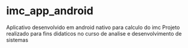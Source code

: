 # imc_app_android
Aplicativo desenvolvido em android nativo para calculo do imc
Projeto realizado para fins didaticos no curso de analise e desenvolvimento de sistemas
